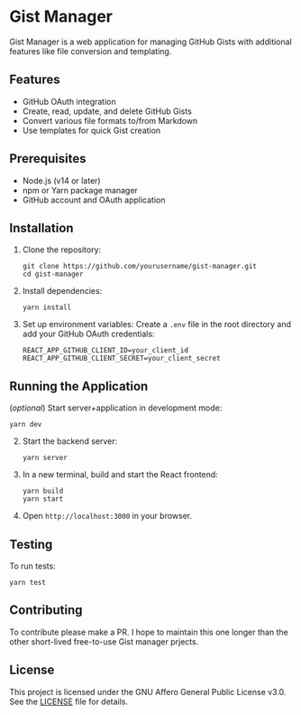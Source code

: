 # Gist Manager

Gist Manager is a web application for managing GitHub Gists with additional features like file conversion and templating.

## Features

- GitHub OAuth integration
- Create, read, update, and delete GitHub Gists
- Convert various file formats to/from Markdown
- Use templates for quick Gist creation

## Prerequisites

- Node.js (v14 or later)
- npm or Yarn package manager
- GitHub account and OAuth application

## Installation

1. Clone the repository:

   ```shell
   git clone https://github.com/yourusername/gist-manager.git
   cd gist-manager
   ```

2. Install dependencies:

   ```shell
   yarn install
   ```

3. Set up environment variables:
   Create a `.env` file in the root directory and add your GitHub OAuth credentials:

   ```shell
   REACT_APP_GITHUB_CLIENT_ID=your_client_id
   REACT_APP_GITHUB_CLIENT_SECRET=your_client_secret
   ```

## Running the Application

(*optional*) Start server+application in development mode:

   ```shell
   yarn dev
   ```

2. Start the backend server:

   ```shell
   yarn server
   ```

3. In a new terminal, build and start the React frontend:

   ```shell
   yarn build
   yarn start
   ```

4. Open `http://localhost:3000` in your browser.

## Testing

To run tests:

```shell
yarn test
```

## Contributing

To contribute please make a PR. I hope to maintain this one longer than the other short-lived free-to-use Gist manager prjects.

## License

This project is licensed under the GNU Affero General Public License v3.0. See the [LICENSE](https://github.com/Cordtus/gist-manager/blob/main/LICENSE) file for details.
